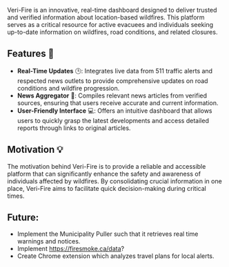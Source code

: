 Veri-Fire is an innovative, real-time dashboard designed to deliver trusted and verified information about location-based wildfires. This platform serves as a critical resource for active evacuees and individuals seeking up-to-date information on wildfires, road conditions, and related closures.

## Features 🌟
- **Real-Time Updates** 🕒: Integrates live data from 511 traffic alerts and respected news outlets to provide comprehensive updates on road conditions and wildfire progression.
- **News Aggregator** 📰: Compiles relevant news articles from verified sources, ensuring that users receive accurate and current information.
- **User-Friendly Interface** 💻: Offers an intuitive dashboard that allows users to quickly grasp the latest developments and access detailed reports through links to original articles.

## Motivation 💡
The motivation behind Veri-Fire is to provide a reliable and accessible platform that can significantly enhance the safety and awareness of individuals affected by wildfires. By consolidating crucial information in one place, Veri-Fire aims to facilitate quick decision-making during critical times.

## Future: 
- Implement the Municipality Puller such that it retrieves real time warnings and notices.
- Implement https://firesmoke.ca/data?
- Create Chrome extension which analyzes travel plans for local alerts. 
